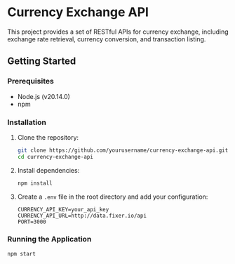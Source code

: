 # Currency Exchange API

This project provides a set of RESTful APIs for currency exchange, including exchange rate retrieval, currency conversion, and transaction listing.

## Getting Started

### Prerequisites

- Node.js (v20.14.0)
- npm

### Installation

1. Clone the repository:
    ```sh
    git clone https://github.com/yourusername/currency-exchange-api.git
    cd currency-exchange-api
    ```

2. Install dependencies:
    ```sh
    npm install
    ```

3. Create a `.env` file in the root directory and add your configuration:
    ```env
    CURRENCY_API_KEY=your_api_key
    CURRENCY_API_URL=http://data.fixer.io/api
    PORT=3000
    ```

### Running the Application

```sh
npm start
